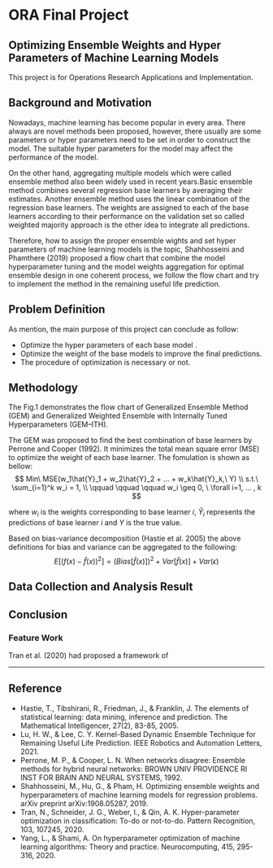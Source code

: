 # **ORA Final Project**
## **Optimizing Ensemble Weights and Hyper Parameters of Machine Learning Models**

This project is for Operations Research Applications and Implementation.

Background and Motivation
---
Nowadays, machine learning has become popular in every area. There always are novel methods been proposed, however, there usually are some parameters or hyper parameters need to be set in order to construct the model. The suitable hyper parameters for the model may affect the performance of the model.

On the other hand, aggregating multiple models which were called ensemble method also been widely used in recent years.Basic ensemble method combines several regression base learners by averaging their estimates. Another ensemble method uses the linear combination of the regression base learners. The weights are assigned to each of the base learners according to their performance on the validation set so called weighted majority approach is the other idea to integrate all predictions.

Therefore, how to assign the proper ensemble wights and set hyper parameters of machine learning models is the topic, Shahhosseini and Phamthere (2019) proposed a flow chart that combine the model hyperparameter tuning and the model weights aggregation for optimal ensemble design in one coherent process, we follow the flow chart and try to implement the method in the remaining useful life prediction.

Problem Definition
---
As mention, the main purpose of this project can conclude as follow:
* Optimize the hyper parameters of each base model .
* Optimize the weight of the base models to improve the final predictions.
* The procedure of optimization is necessary or not.

Methodology
---

The Fig.1 demonstrates the flow chart of Generalized Ensemble Method (GEM) and Generalized Weighted Ensemble with Internally Tuned Hyperparameters (GEM–ITH).

The GEM was proposed to find the best combination of base learners by Perrone and Cooper (1992). It minimizes the total  mean square error (MSE) to optimize the weight of each base learner. The fomulation is shown as bellow:
$$ Min\ MSE(w_1\hat{Y}_1 + w_2\hat{Y}_2 + ... + w_k\hat{Y}_k,\ Y) \\ 
s.t.\ \sum_{i=1}^k w_i = 1, \\
\qquad \qquad \qquad w_i \geq 0, \ \forall i=1, ... , k $$

where $w_i$ is the weights corresponding to base learner $i$, $\hat{Y}_i$ represents the predictions of base learner $i$ and $Y$ is the true value.


Based on bias-variance decomposition (Hastie et al. 2005) the above definitions for bias and variance can be aggregated to the following:
$$ E[(f(x) -  \hat{f}(x))^2] = (Bias[\hat{f}(x)])^2 + Var[\hat{f}(x)] + Var(\epsilon) $$


Data Collection and Analysis Result
---

Conclusion
---

### Feature Work 
Tran et al. (2020) had proposed a framework of 

---

Reference
---

* Hastie, T., Tibshirani, R., Friedman, J., & Franklin, J. The elements of statistical learning: data mining, inference and prediction. The Mathematical Intelligencer, 27(2), 83-85, 2005.
* Lu, H. W., & Lee, C. Y. Kernel-Based Dynamic Ensemble Technique for Remaining Useful Life Prediction. IEEE Robotics and Automation Letters, 2021.
* Perrone, M. P., & Cooper, L. N. When networks disagree: Ensemble methods for hybrid neural networks: BROWN UNIV PROVIDENCE RI INST FOR BRAIN AND NEURAL SYSTEMS, 1992.
* Shahhosseini, M., Hu, G., & Pham, H. Optimizing ensemble weights and hyperparameters of machine learning models for regression problems. arXiv preprint arXiv:1908.05287, 2019.
* Tran, N., Schneider, J. G., Weber, I., & Qin, A. K. Hyper-parameter optimization in classification: To-do or not-to-do. Pattern Recognition, 103, 107245, 2020.
* Yang, L., & Shami, A. On hyperparameter optimization of machine learning algorithms: Theory and practice. Neurocomputing, 415, 295-316, 2020.




